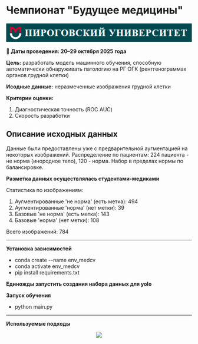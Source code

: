 # Чемпионат "Будущее медицины"

![RSMU logo](./img/rsmu.png)

**📅 Даты проведения: 20–29 октября 2025 года**

**Цель:** разработать модель машинного обучения, способную автоматически обнаруживать патологию на РГ ОГК (рентгенограммах органов грудной клетки)

**Исодные данные:** неразмеченные изображения грудной клетки

**Критерии оценки:**
1.	Диагностическая точность (ROC AUC)
2.	Скорость разработки


## Описание исходных данных

Данные были предоставлены уже с предварительной аугментацией на некоторых изображений. Распределение по пациентам: 224 пациента - не норма (инородное тело), 120 - норма. Набор в пределах нормы по балансировке. 

**Разметка данных осуществлялась студентами-медиками**

Статистика по изображениям:
  1. Аугментированные 'не норма' (есть метка):    494
  2. Аугментированные 'норма' (нет метки):        39
  3. Базовые 'не норма' (есть метка):             143
  4. Базовые 'норма' (нет метки):                 108

Всего изображений: 784
  
------

**Установка зависимостей**

* conda create --name env_medcv
* conda activate env_medcv
* pip install requirements.txt

**Единожды запустить создания набора данных для yolo**


**Запуск обучения**

* python main.py

------

**Используемые подходы**



<div align="center">
  <img src="https://api.visitorbadge.io/api/visitors?path=https://github.com/tatvladna/medical_cv&label=Repository%20Views&countColor=%23263759"/>
</div>
















